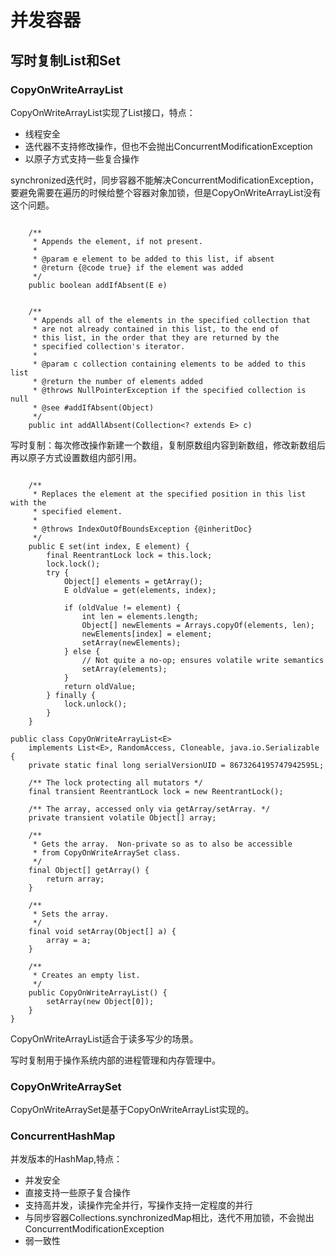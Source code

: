 # 并发容器

## 写时复制List和Set

### CopyOnWriteArrayList
CopyOnWriteArrayList实现了List接口，特点：
- 线程安全
- 迭代器不支持修改操作，但也不会抛出ConcurrentModificationException
- 以原子方式支持一些复合操作

synchronized迭代时，同步容器不能解决ConcurrentModificationException，要避免需要在遍历的时候给整个容器对象加锁，但是CopyOnWriteArrayList没有这个问题。

```

    /**
     * Appends the element, if not present.
     *
     * @param e element to be added to this list, if absent
     * @return {@code true} if the element was added
     */
    public boolean addIfAbsent(E e)
    
    
    /**
     * Appends all of the elements in the specified collection that
     * are not already contained in this list, to the end of
     * this list, in the order that they are returned by the
     * specified collection's iterator.
     *
     * @param c collection containing elements to be added to this list
     * @return the number of elements added
     * @throws NullPointerException if the specified collection is null
     * @see #addIfAbsent(Object)
     */
    public int addAllAbsent(Collection<? extends E> c)
```
写时复制：每次修改操作新建一个数组，复制原数组内容到新数组，修改新数组后再以原子方式设置数组内部引用。
```

    /**
     * Replaces the element at the specified position in this list with the
     * specified element.
     *
     * @throws IndexOutOfBoundsException {@inheritDoc}
     */
    public E set(int index, E element) {
        final ReentrantLock lock = this.lock;
        lock.lock();
        try {
            Object[] elements = getArray();
            E oldValue = get(elements, index);

            if (oldValue != element) {
                int len = elements.length;
                Object[] newElements = Arrays.copyOf(elements, len);
                newElements[index] = element;
                setArray(newElements);
            } else {
                // Not quite a no-op; ensures volatile write semantics
                setArray(elements);
            }
            return oldValue;
        } finally {
            lock.unlock();
        }
    }
```
```
public class CopyOnWriteArrayList<E>
    implements List<E>, RandomAccess, Cloneable, java.io.Serializable {
    private static final long serialVersionUID = 8673264195747942595L;

    /** The lock protecting all mutators */
    final transient ReentrantLock lock = new ReentrantLock();

    /** The array, accessed only via getArray/setArray. */
    private transient volatile Object[] array;

    /**
     * Gets the array.  Non-private so as to also be accessible
     * from CopyOnWriteArraySet class.
     */
    final Object[] getArray() {
        return array;
    }

    /**
     * Sets the array.
     */
    final void setArray(Object[] a) {
        array = a;
    }

    /**
     * Creates an empty list.
     */
    public CopyOnWriteArrayList() {
        setArray(new Object[0]);
    }
}
```
CopyOnWriteArrayList适合于读多写少的场景。

写时复制用于操作系统内部的进程管理和内存管理中。

### CopyOnWriteArraySet
CopyOnWriteArraySet是基于CopyOnWriteArrayList实现的。

### ConcurrentHashMap
并发版本的HashMap,特点：
- 并发安全
- 直接支持一些原子复合操作
- 支持高并发，读操作完全并行，写操作支持一定程度的并行
- 与同步容器Collections.synchronizedMap相比，迭代不用加锁，不会抛出ConcurrentModificationException
- 弱一致性

